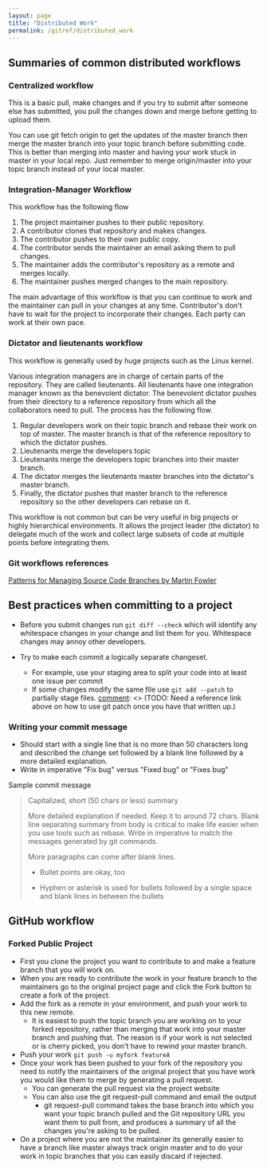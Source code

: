 ```yaml
---
layout: page
title: "Distributed Work"
permalink: /gitref/distributed_work
---
```


## Summaries of common distributed workflows

### Centralized workflow

This is a basic pull, make changes and if you try to submit after someone else has submitted, you pull the changes down and merge before getting to upload them.

You can use git fetch origin to get the updates of the master branch then merge the master branch into your topic branch before submitting code.  This is better than merging into master and having your work stuck in master in your local repo.  Just remember to merge origin/master into your topic branch instead of your local master.

### Integration-Manager Workflow

This workflow has the following flow

1. The project maintainer pushes to their public repository.
2. A contributor clones that repository and makes changes.
3. The contributor pushes to their own public copy.
4. The contributor sends the maintainer an email asking them to pull changes.
5. The maintainer adds the contributor's repository as a remote and merges locally.
6. The maintainer pushes merged changes to the main repository.

The main advantage of this workflow is that you can continue to work and the maintainer can pull in your changes at any time.  Contributor's don't have to wait for the project to incorporate their changes.  Each party can work at their own pace.

### Dictator and lieutenants workflow

This workflow is generally used by huge projects such as the Linux kernel.

Various integration managers are in charge of certain parts of the repository.  They are called lieutenants.  All lieutenants have one integration manager known as the benevolent dictator.  The benevolent dictator pushes from their directory to a reference repository from which all the collaborators need to pull.  The process has the following flow.

1. Regular developers work on their topic branch and rebase their work on top of master.  The master branch is that of the reference repository to which the dictator pushes.
2. Lieutenants merge the developers topic
2. Lieutenants merge the developers topic branches into their master branch.
3. The dictator merges the lieutenants master branches into the dictator's master branch.
4. Finally, the dictator pushes that master branch to the reference repository so the other developers can rebase on it.

This workflow is not common but can be very useful in big projects or highly hierarchical environments.  It allows the project leader (the dictator) to delegate much of the work and collect large subsets of code at multiple points before integrating them.

### Git workflows references

[Patterns for Managing Source Code Branches by Martin Fowler](https://martinfowler.com/articles/branching-patterns.html)

## Best practices when committing to a project

[comment]: <> (TODO: Eventually I will break up this file and this should be in its own file so I can reference to it from other places.)

* Before you submit changes run `git diff --check` which will identify any whitespace changes in your change and list them for you.  Whitespace changes may annoy other developers.

* Try to make each commit a logically separate changeset.
    * For example, use your staging area to split your code into at least one issue per commit
    * If some changes modify the same file use `git add --patch` to partially stage files.
    [comment]: <> (TODO: Need a reference link above on how to use git patch once you have that written up.)

### Writing your commit message

* Should start with a single line that is no more than 50 characters long and described the change set followed by a blank line followed by a more detailed explanation.
* Write in imperative "Fix bug" versus "Fixed bug" or "Fixes bug"

Sample commit message

> Capitalized, short (50 chars or less) summary
>
> More detailed explanation if needed.  Keep it to around 72 chars.  Blank line separating summary from body is critical to make life easier when you use tools such as rebase.  Write in imperative to match the messages generated by git commands.
>
> More paragraphs can come after blank lines.
>
> - Bullet points are okay, too
>
> - Hyphen or asterisk is used for bullets followed by a single space and blank lines in between the bullets

## GitHub workflow

[comment]: <> (TODO: Below should be broken out into its own file.)

### Forked Public Project

* First you clone the project you want to contribute to and make a feature branch that you will work on. 
* When you are ready to contribute the work in your feature branch to the maintainers go to the original project page and click the Fork button to create a fork of the project.
* Add the fork as a remote in your environment, and push your work to this new remote.
    * It is easiest to push the topic branch you are working on to your forked repository, rather than merging that work into your master branch and pushing that.  The reason is if your work is not selected or is  cherry picked, you don't have to rewind your master branch.
* Push your work `git push -u myfork featureA`
* Once your work has been pushed to your fork of the repository you need to notify the maintainers of the original project that you have work you would like them to merge by generating a pull request.  
    * You can generate the pull request via the project website
    * You can also use the git request-pull command and email the output
        * git request-pull command takes the base branch into which you want your topic branch pulled and the Git repository URL you want them to pull from, and produces a summary of all the changes you're asking to be pulled.
* On a project where you are not the maintainer its generally easier to have a branch like master always track origin master and to do your work in topic branches that you can easily discard if rejected.
